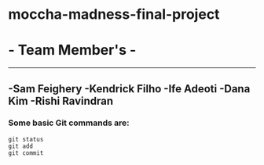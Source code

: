 # moccha-madness-final-project

# - Team Member's -
----------
**-Sam Feighery**
**-Kendrick Filho**
**-Ife Adeoti**
**-Dana Kim**
**-Rishi Ravindran**
----------


### Some basic Git commands are:
```
git status
git add
git commit
```